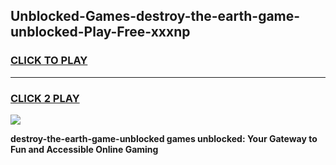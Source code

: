 
## Unblocked-Games-destroy-the-earth-game-unblocked-Play-Free-xxxnp
<h3>
<a href="https://premium76.site?title=destroy-the-earth-game-unblocked&ref=23A">CLICK TO PLAY</a></h3>
<hr>

<h3>
<a href="https://premium76.site?title=destroy-the-earth-game-unblocked&ref=23A">CLICK 2 PLAY</a>
  
</h3>

<a href="https://premium76.site?title=destroy-the-earth-game-unblocked&ref=23A"><img src="https://clearcache.store/games.png"></a>


**destroy-the-earth-game-unblocked games unblocked: Your Gateway to Fun and Accessible Online Gaming**

